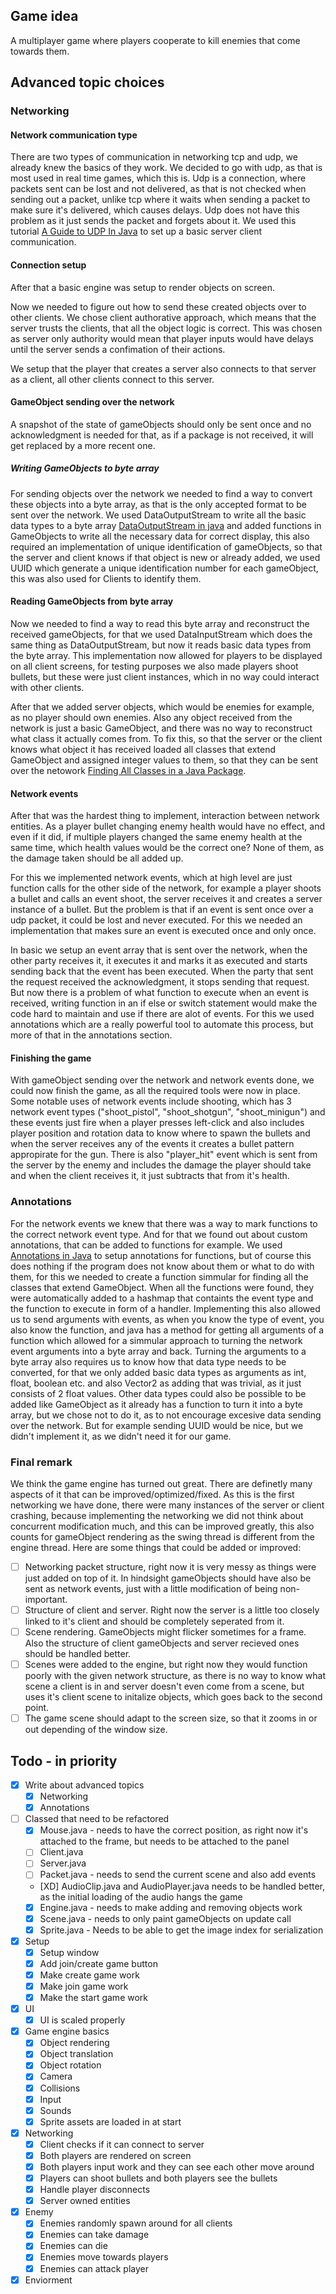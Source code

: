 ## Game idea
A multiplayer game where players cooperate to kill enemies that come towards them.

## Advanced topic choices
### Networking
#### Network communication type
There are two types of communication in networking tcp and udp, we already knew the basics of they work.
We decided to go with udp, as that is most used in real time games, which this is.
Udp is a connection, where packets sent can be lost and not delivered, as that is not checked when sending out a packet, unlike tcp where it waits when sending a packet to make sure it's delivered, which causes delays. Udp does not have this problem as it just sends the packet and forgets about it. 
We used this tutorial [A Guide to UDP In Java](https://www.baeldung.com/udp-in-java) to set up a basic server client communication. 

#### Connection setup
After that a basic engine was setup to render objects on screen.

Now we needed to figure out how to send these created objects over to other clients. We chose client authorative approach, which means that the server trusts the clients, that all the object logic is correct. This was chosen as server only authority would mean that player inputs would have delays until the server sends a confimation of their actions. 

We setup that the player that creates a server also connects to that server as a client, all other clients connect to this server. 

#### GameObject sending over the network
A snapshot of the state of gameObjects should only be sent once and no acknowledgment is needed for that, as if a package is not received, it will get replaced by a more recent one.

##### Writing GameObjects to byte array
For sending objects over the network we needed to find a way to convert these objects into a byte array, as that is the only accepted format to be sent over the network. We used DataOutputStream to write all the basic data types to a byte array [DataOutputStream in java](https://www.geeksforgeeks.org/java/dataoutputstream-in-java/) and added functions in GameObjects to write all the necessary data for correct display, this also required an implementation of unique identification of gameObjects, so that the server and client knows if that object is new or already added, we used UUID which generate a unique identification number for each gameObject, this was also used for Clients to identify them.


#### Reading GameObjects from byte array
Now we needed to find a way to read this byte array and reconstruct the received gameObjects, for that we used DataInputStream which does the same thing as DataOutputStream, but now it reads basic data types from the byte array. This implementation now allowed for players to be displayed on all client screens, for testing purposes we also made players shoot bullets, but these were just client instances, which in no way could interact with other clients. 

After that we added server objects, which would be enemies for example, as no player should own enemies. Also any object received from the network is just a basic GameObject, and there was no way to reconstruct what class it actually comes from. To fix this, so that the server or the client knows what object it has received loaded all classes that extend GameObject and assigned integer values to them, so that they can be sent over the netowork [Finding All Classes in a Java Package](https://www.baeldung.com/java-find-all-classes-in-package).

#### Network events
After that was the hardest thing to implement, interaction between network entities. As a player bullet changing enemy health would have no effect, and even if it did, if multiple players changed the same enemy health at the same time, which health values would be the correct one? None of them, as the damage taken should be all added up.

For this we implemented network events, which at high level are just function calls for the other side of the network, for example a player shoots a bullet and calls an event shoot, the server receives it and creates a server instance of a bullet. But the problem is that if an event is sent once over a udp packet, it could be lost and never executed. For this we needed an implementation that makes sure an event is executed once and only once. 

In basic we setup an event array that is sent over the network, when the other party receives it, it executes it and marks it as executed and starts sending back that the event has been executed. When the party that sent the request received the acknowledgment, it stops sending that request. But now there is a problem of what function to execute when an event is received, writing function in an if else or switch statement would make the code hard to maintain and use if there are alot of events. For this we used annotations which are a really powerful tool to automate this process, but more of that in the annotations section.

#### Finishing the game
With gameObject sending over the network and network events done, we could now finish the game, as all the required tools were now in place. Some notable uses of network events include shooting, which has 3 network event types ("shoot_pistol", "shoot_shotgun", "shoot_minigun") and these events just fire when a player presses left-click and also includes player position and rotation data to know where to spawn the bullets and when the server receives any of the events it creates a bullet pattern appropirate for the gun. There is also "player_hit" event which is sent from the server by the enemy and includes the damage the player should take and when the client receives it, it just subtracts that from it's health.

### Annotations
For the network events we knew that there was a way to mark functions to the correct network event type. And for that we found out about custom annotations, that can be added to functions for example. We used [Annotations in Java](https://www.geeksforgeeks.org/java/annotations-in-java/) to setup annotations for functions, but of course this does nothing if the program does not know about them or what to do with them, for this we needed to create a function simmular for finding all the classes that extend GameObject. When all the functions were found, they were automatically added to a hashmap that containts the event type and the function to execute in form of a handler. Implementing this also allowed us to send arguments with events, as when you know the type of event, you also know the function, and java has a method for getting all arguments of a function which allowed for a simmular approach to turning the network event arguments into a byte array and back. Turning the arguments to a byte array also requires us to know how that data type needs to be converted, for that we only added basic data types as arguments as int, float, boolean etc. and also Vector2 as adding that was trivial, as it just consists of 2 float values. Other data types could also be possible to be added like GameObject as it already has a function to turn it into a byte array, but we chose not to do it, as to not encourage excesive data sending over the network. But for example sending UUID would be nice, but we didn't implement it, as we didn't need it for our game.

### Final remark
We think the game engine has turned out great. There are definetly many aspects of it that can be improved/optimized/fixed. As this is the first networking we have done, there were many instances of the server or client crashing, because implementing the networking we did not think about concurrent modification much, and this can be improved greatly, this also counts for gameObject rendering as the swing thread is different from the engine thread.
Here are some things that could be added or improved:
- [ ] Networking packet structure, right now it is very messy as things were just added on top of it. In hindsight gameObjects should have also be sent as network events, just with a little modification of being non-important.
- [ ] Structure of client and server. Right now the server is a little too closely linked to it's client and should be completely seperated from it.
- [ ] Scene rendering. GameObjects might flicker sometimes for a frame. Also the structure of client gameObjects and server recieved ones should be handled better.
- [ ] Scenes were added to the engine, but right now they would function poorly with the given network structure, as there is no way to know what scene a client is in and server doesn't even come from a scene, but uses it's client scene to initalize objects, which goes back to the second point.
- [ ] The game scene should adapt to the screen size, so that it zooms in or out depending of the window size.

## Todo - in priority
- [X] Write about advanced topics
    - [X] Networking
    - [X] Annotations

- [ ] Classed that need to be refactored
    - [X] Mouse.java - needs to have the correct position, as right now it's attached to the frame, but needs to be attached to the panel
    - [ ] Client.java
    - [ ] Server.java
    - [ ] Packet.java - needs to send the current scene and also add events
    - [XD] AudioClip.java and AudioPlayer.java needs to be handled better, as the initial loading of the audio hangs the game
    - [X] Engine.java - needs to make adding and removing objects work
    - [X] Scene.java - needs to only paint gameObjects on update call
    - [X] Sprite.java - Needs to be able to get the image index for serialization

- [X] Setup
    - [x] Setup window
    - [x] Add join/create game button
    - [x] Make create game work
    - [x] Make join game work
    - [x] Make the start game work

- [X] UI
    - [X] UI is scaled properly

- [X] Game engine basics
    - [X] Object rendering
    - [X] Object translation
    - [X] Object rotation
    - [X] Camera
    - [X] Collisions
    - [X] Input
    - [X] Sounds
    - [X] Sprite assets are loaded in at start

- [X] Networking
    - [X] Client checks if it can connect to server
    - [X] Both players are rendered on screen
    - [X] Both players input work and they can see each other move around
    - [X] Players can shoot bullets and both players see the bullets
    - [X] Handle player disconnects
    - [X] Server owned entities

- [X] Enemy
    - [X] Enemies randomly spawn around for all clients
    - [X] Enemies can take damage
    - [X] Enemies can die
    - [X] Enemies move towards players
    - [X] Enemies can attack player

- [X] Enviorment